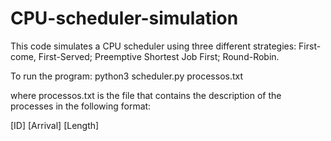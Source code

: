 # CPU-scheduler-simulation


This code simulates a CPU scheduler using three different strategies: First-come, First-Served; Preemptive Shortest Job First; Round-Robin.

To run the program:
python3 scheduler.py processos.txt

where processos.txt is the file that contains the description of the processes in the following format:

[ID] [Arrival] [Length]


